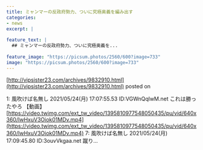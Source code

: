 ```yaml
---
title: ミャンマーの反政府勢力、ついに究極奥義を編み出す
categories:
- news
excerpt: |
  
feature_text: |
  ## ミャンマーの反政府勢力、ついに究極奥義を...
  
feature_image: "https://picsum.photos/2560/600?image=733"
image: "https://picsum.photos/2560/600?image=733"
---
```


[http://vipsister23.com/archives/9832910.html](http://vipsister23.com/archives/9832910.html)
posted on 

<!--more-->

1: 風吹けば名無し 2021/05/24(月) 17:07:55.53 ID:VGWnQqlwM.net これは勝ったやろ 【動画】 [https://video.twimg.com/ext_tw_video/1395810977548050435/pu/vid/640x360/IwHxuV3Oiok01MDv.mp4](https://video.twimg.com/ext_tw_video/1395810977548050435/pu/vid/640x360/IwHxuV3Oiok01MDv.mp4) 7: 風吹けば名無し 2021/05/24(月) 17:09:45.80 ID:3ouvVkgaa.net 蹴り...
